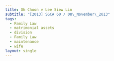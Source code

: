 ```yaml
---
title: Oh Choon v Lee Siew Lin
subtitle: "[2013] SGCA 60 / 08\_November\_2013"
tags:
  - Family Law
  - matrimonial assets
  - division
  - Family Law
  - maintenance
  - wife
layout: single
---
```


